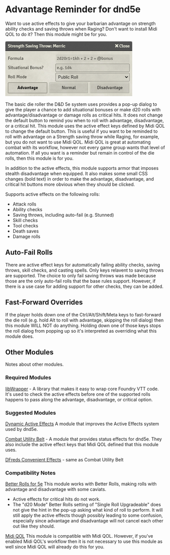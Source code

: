 # Advantage Reminder for dnd5e

Want to use active effects to give your barbarian advantage on strength ability checks and saving throws when Raging? Don't want to install Midi QOL to do it? Then this module might be for you.

![Saving Throw screenshot with advantage](screenshot1.png?raw=true)

The basic die roller the D&D 5e system uses provides a pop-up dialog to give the player a chance to add situational bonuses or make d20 rolls with advantage/disadvantage or damage rolls as critical hits. It does not change the default button to remind you when to roll with advantage, disadvantage, or a critical hit. This module uses the active effect keys defined by Midi QOL to change the default button. This is useful if you want to be reminded to roll with advantage on a Strength saving throw while Raging, for example, but you do not want to use Midi QOL. Midi QOL is great at automating combat with its workflow, however not every game group wants that level of automation. If all you want is a reminder but remain in control of the die rolls, then this module is for you.

In addition to the active effects, this module supports armor that imposes stealth disadvantage when equipped. It also makes some small CSS changes (bold text) in order to make the advantage, disadvantage, and critical hit buttons more obvious when they should be clicked.

Supports active effects on the following rolls:

* Attack rolls
* Ability checks
* Saving throws, including auto-fail (e.g. Stunned)
* Skill checks
* Tool checks
* Death saves
* Damage rolls

## Auto-Fail Rolls

There are active effect keys for automatically failing ability checks, saving throws, skill checks, and casting spells. Only keys relavent to saving throws are supported. The choice to only fail saving throws was made because those are the only auto-fail rolls that the base rules support. However, if there is a use case for adding support for other checks, they can be added.

## Fast-Forward Overrides

If the player holds down one of the Ctrl/Alt/Shift/Meta keys to fast-forward the die roll (e.g. hold Alt to roll with advantage, skipping the roll dialog) then this module WILL NOT do anything. Holding down one of those keys stops the roll dialog from popping up so it's interpreted as overriding what this module does.

## Other Modules

Notes about other modules.

### Required Modules

[libWrapper](https://foundryvtt.com/packages/lib-wrapper) - A library that makes it easy to wrap core Foundry VTT code. It's used to check the active effects before one of the supported rolls happens to pass along the advantage, disadvantage, or critical option.

### Suggested Modules

[Dynamic Active Effects](https://foundryvtt.com/packages/dae) A module that improves the Active Effects system used by dnd5e.

[Combat Utility Belt](https://foundryvtt.com/packages/combat-utility-belt) - A module that provides status effects for dnd5e. They also include the active effect keys that Midi QOL defined that this module uses.

[DFreds Convenient Effects](https://foundryvtt.com/packages/dfreds-convenient-effects) - same as Combat Utility Belt

### Compatibility Notes

[Better Rolls for 5e](https://foundryvtt.com/packages/betterrolls5e) This module works with Better Rolls, making rolls with advantage and disadvantage with some caviats.

* Active effects for critical hits do not work.
* The "d20 Mode" Better Rolls setting of "Single Roll Upgradeable" does not give the hint in the pop-up asking what kind of roll to perform. It will still apply the active effects though possibly leading to some confusion, especially since advantage and disadvantage will not cancel each other out like they should.

[Midi QOL](https://foundryvtt.com/packages/midi-qol) This module is compatible with Midi QOL. However, if you've enabled Midi QOL's workflow then it is not necessary to use this module as well since Midi QOL will already do this for you.
